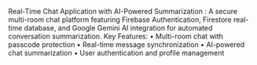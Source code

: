 Real-Time Chat Application with AI-Powered Summarization : A secure multi-room chat platform featuring Firebase Authentication, Firestore real-time database, and Google Gemini AI integration for automated conversation summarization.
Key Features:
•	Multi-room chat with passcode protection
•	Real-time message synchronization
•	AI-powered chat summarization
•	User authentication and profile management
